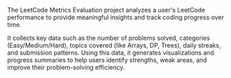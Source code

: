 The LeetCode Metrics Evaluation project analyzes a user's LeetCode performance to provide meaningful insights and track coding progress over time.

It collects key data such as the number of problems solved, categories (Easy/Medium/Hard), topics covered (like Arrays, DP, Trees), daily streaks, and submission patterns. Using this data, it generates visualizations and progress summaries to help users identify strengths, weak areas, and improve their problem-solving efficiency.
